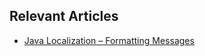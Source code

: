 ## Relevant Articles

- [Java Localization – Formatting Messages](https://www.baeldung.com/java-localization-messages-formatting)
